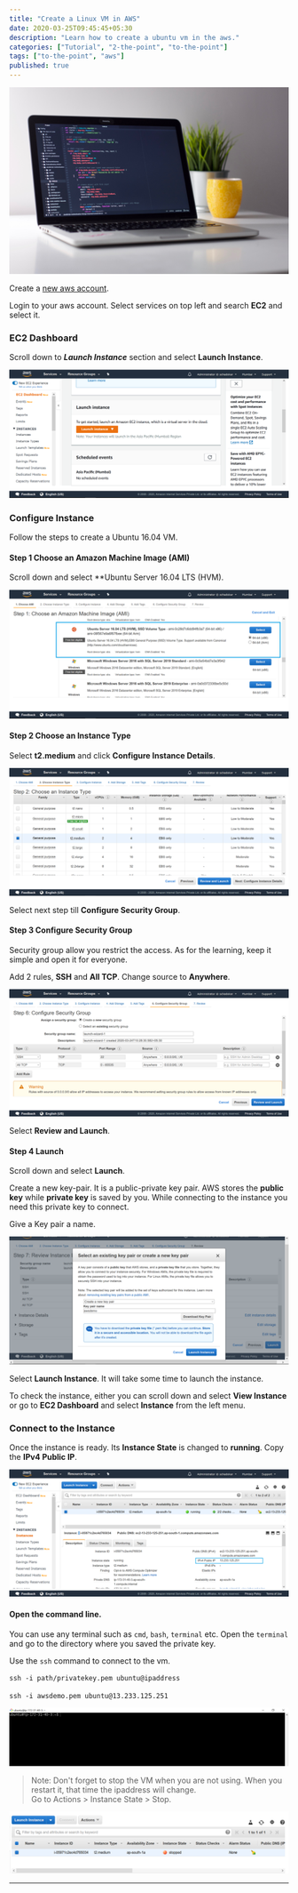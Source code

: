 ```yaml
---
title: "Create a Linux VM in AWS"
date: 2020-03-25T09:45:45+05:30
description: "Learn how to create a ubuntu vm in the aws."
categories: ["Tutorial", "2-the-point", "to-the-point"]
tags: ["to-the-point", "aws"]
published: true
---
```


![](../images/clement-h-95YRwf6CNw8-unsplash.jpg)

Create a [new aws account](https://portal.aws.amazon.com/billing/signup?nc2=h_ct&src=default&redirect_url=https%3A%2F%2Faws.amazon.com%2Fregistration-confirmation#/start).

Login to your aws account. 
Select services on top left and search **EC2** and select it.

### EC2 Dashboard

Scroll down to ***Launch Instance*** section and select **Launch Instance**.

![Launch Instance](./images/aws-instance-launch.PNG)

### Configure Instance

Follow the steps to create a Ubuntu 16.04 VM.

#### Step 1 Choose an Amazon Machine Image (AMI)

Scroll down and select **Ubuntu Server 16.04 LTS (HVM).

![AMI](./images/aws-ubuntu-16.PNG)

#### Step 2 Choose an Instance Type

Select **t2.medium** and click **Configure Instance Details**.

![Instance Type](./images/aws-instance-type-3.PNG)

Select next step till **Configure Security Group**.

#### Step 3 Configure Security Group

Security group allow you restrict the access. As for the learning, keep it simple and open it for everyone.

Add 2 rules, **SSH** and **All TCP**. Change source to **Anywhere**.

![security group](./images/aws-security-group-4.PNG)

Select **Review and Launch**.

#### Step 4 Launch

Scroll down and select **Launch**. 

Create a new key-pair. It is a public-private key pair. AWS stores the **public key** while **private key** is saved by you. While connecting to the instance you need this private key to connect.

Give a Key pair a name.

![key-pair](./images/aws-key-pair-6.PNG)

Select **Launch Instance**. It will take some time to launch the instance.

To check the instance, either you can scroll down and select **View Instance** or go to **EC2 Dashboard** and select **Instance** from the left menu.

### Connect to the Instance

Once the instance is ready. Its **Instance State** is changed to **running**.
Copy the **IPv4 Public IP**.

![connect instance](./images/aws-instance-ready.PNG)

#### Open the command line.

You can use any terminal such as `cmd`, `bash`, `terminal` etc.
Open the `terminal` and go to the directory where you saved the private key.

Use the `ssh` command to connect to the vm.

```
ssh -i path/privatekey.pem ubuntu@ipaddress

ssh -i awsdemo.pem ubuntu@13.233.125.251
```

![aws-connect](./images/aws-u-connect.PNG)

> Note: Don't forget to stop the VM when you are not using. When you restart it, that time the ipaddress will change.  
> Go to Actions > Instance State > Stop.

![stop](./images/aws-stop.PNG)

---
